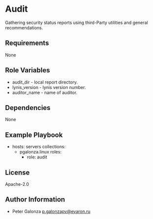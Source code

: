 Audit
=========

Gathering security status reports using third-Party utilities and general recommendations.

Requirements
------------

None

Role Variables
--------------
* audit_dir - local report directory.
* lynis_version - lynis version number.
* auditor_name - name of auditor.

Dependencies
------------

None

Example Playbook
----------------

- hosts: servers
  collections:
    - pgalonza.linux
  roles:
      - role: audit

License
-------

Apache-2.0

Author Information
------------------

* Peter Galonza <p.galonzapv@evaron.ru>
